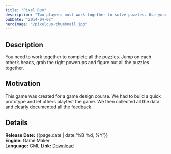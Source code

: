 ```yaml
---
title: "Pixel Duo"
description: "Two players must work together to solve puzzles. Use your combined brainpower to complete the levels."
pubDate: "2014-04-02"
heroImage: "/pixelduo-thumbnail.jpg"
---
```


## Description

You need to work together to complete all the puzzles. Jump on each other’s heads, grab the right powerups and figure out all the puzzles together.

## Motivation

This game was created for a game design course. We had to build a quick prototype and let others playtest the game. We then collected all the data and clearly documented all the feedback.

## Details

**Release Date:** {{page.date | date:'%B %d, %Y'}}  
**Engine:** Game Maker  
**Language:** GML
**Link:** [Download](https://gearedgames.itch.io/pixel-duo?secret=5zkJqOAWFHSPH9mt7ZnPec)
